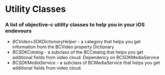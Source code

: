 # Utility Classes

### A list of objective-c utility classes to help you in your iOS endevours

+ _BCVideo+SDKDictionaryHelper_ - a category that helps you get information from the BCVideo property Dictionary
+ _BCSDKCatalog_ - a subclass of the BCCatalog that helps you get additional fields from video cloud.  Dependency on BCSDKMediaService
+ _BCSDKMediaService_ - a subclass of BCMediaService that helps you get additional fields from video cloud.

